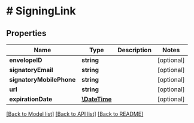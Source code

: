 # # SigningLink

## Properties

Name | Type | Description | Notes
------------ | ------------- | ------------- | -------------
**envelopeID** | **string** |  | [optional] 
**signatoryEmail** | **string** |  | [optional] 
**signatoryMobilePhone** | **string** |  | [optional] 
**url** | **string** |  | [optional] 
**expirationDate** | [**\DateTime**](\DateTime.md) |  | [optional] 

[[Back to Model list]](../../README.md#documentation-for-models) [[Back to API list]](../../README.md#documentation-for-api-endpoints) [[Back to README]](../../README.md)



